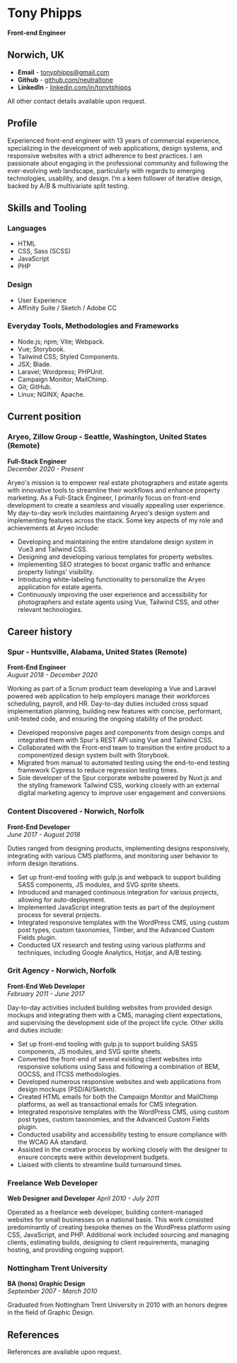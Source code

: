 # Tony Phipps

**Front-end Engineer**

## Norwich, UK

- **Email** - [tonyphipps@gmail.com](mailto:tonyphipps@gmail.com)
- **Github** - [github.com/neutraltone](http://github.com/neutraltone)
- **LinkedIn** - [linkedin.com/in/tonytphipps](https://www.linkedin.com/in/tonytphipps/)

All other contact details available upon request.

## Profile

Experienced front-end engineer with 13 years of commercial experience, specializing in the development of web applications, design systems, and responsive websites with a strict adherence to best practices. I am passionate about engaging in the professional community and following the ever-evolving web landscape, particularly with regards to emerging technologies, usability, and design. I’m a keen follower of iterative design, backed by A/B & multivariate split testing.

## Skills and Tooling

### Languages

- HTML
- CSS, Sass (SCSS)
- JavaScript
- PHP

### Design

- User Experience
- Affinity Suite / Sketch / Adobe CC

### Everyday Tools, Methodologies and Frameworks

- Node.js; npm; Vite; Webpack.
- Vue; Storybook.
- Tailwind CSS; Styled Components.
- JSX; Blade.
- Laravel; Wordpress; PHPUnit.
- Campaign Monitor; MailChimp.
- Git; GitHub.
- Linux; NGINX; Apache.

## Current position

### Aryeo, Zillow Group - Seattle, Washington, United States (Remote)

**Full-Stack Engineer**  
_December 2020 - Present_

Aryeo's mission is to empower real estate photographers and estate agents with innovative tools to streamline their workflows and enhance property marketing. As a Full-Stack Engineer, I primarily focus on front-end development to create a seamless and visually appealing user experience. My day-to-day work includes maintaining Aryeo's design system and implementing features across the stack. Some key aspects of my role and achievements at Aryeo include:

- Developing and maintaining the entire standalone design system in Vue3 and Tailwind CSS.
- Designing and developing various templates for property websites.
- Implementing SEO strategies to boost organic traffic and enhance property listings' visibility.
- Introducing white-labeling functionality to personalize the Aryeo application for estate agents.
- Continuously improving the user experience and accessibility for photographers and estate agents using Vue, Tailwind CSS, and other relevant technologies.

## Career history

### Spur - Huntsville, Alabama, United States (Remote)

**Front-End Engineer**  
_August 2018 - December 2020_

Working as part of a Scrum product team developing a Vue and Laravel powered web application to help employers manage their workforces scheduling, payroll, and HR. Day-to-day duties included cross squad implementation planning, building new features with concise, performant, unit-tested code, and ensuring the ongoing stability of the product.

- Developed responsive pages and components from design comps and integrated them with Spur's REST API using Vue and Tailwind CSS.
- Collaborated with the Front-end team to transition the entire product to a componentized design system built with Storybook.
- Migrated from manual to automated testing using the end-to-end testing framework Cypress to reduce regression testing times.
- Sole developer of the Spur corporate website powered by Nuxt.js and the styling framework Tailwind CSS, working closely with an external digital marketing agency to improve user engagement and conversions.

### Content Discovered - Norwich, Norfolk

**Front-End Developer**  
_June 2017 - August 2018_

Duties ranged from designing products, implementing designs responsively, integrating with various CMS platforms, and monitoring user behavior to inform design iterations.

- Set up front-end tooling with gulp.js and webpack to support building SASS components, JS modules, and SVG sprite sheets.
- Introduced and managed continuous integration for various projects, allowing for auto-deployment.
- Implemented JavaScript integration tests as part of the deployment process for several projects.
- Integrated responsive templates with the WordPress CMS, using custom post types, custom taxonomies, Timber, and the Advanced Custom Fields plugin.
- Conducted UX research and testing using various platforms and techniques, including Google Analytics, Hotjar, and A/B testing.

### Grit Agency - Norwich, Norfolk

**Front-End Web Developer**  
_February 2011 - June 2017_

Day-to-day activities included building websites from provided design mockups and integrating them with a CMS, managing client expectations, and supervising the development side of the project life cycle. Other skills and duties include:

- Set up front-end tooling with gulp.js to support building SASS components, JS modules, and SVG sprite sheets.
- Converted the front-end of several existing client websites into responsive solutions using Sass and following a combination of BEM, OOCSS, and ITCSS methodologies.
- Developed numerous responsive websites and web applications from design mockups (PSD/AI/Sketch).
- Created HTML emails for both the Campaign Monitor and MailChimp platforms, as well as transactional emails for CMS integration.
- Integrated responsive templates with the WordPress CMS, using custom post types, custom taxonomies, and the Advanced Custom Fields plugin.
- Conducted usability and accessibility testing to ensure compliance with the WCAG AA standard.
- Assisted in the creative process by working closely with the designer to ensure concepts were within development budgets.
- Liaised with clients to streamline build turnaround times.

### Freelance Web Developer

**Web Designer and Developer**
_April 2010 - July 2011_

Operated as a freelance web developer, building content-managed websites for small businesses on a national basis. This work consisted predominantly of creating bespoke themes on the WordPress platform using CSS, JavaScript, and PHP. Additional work included sourcing and managing clients, estimating builds, designing to client requirements, managing hosting, and providing ongoing support.

### Nottingham Trent University

**BA (hons) Graphic Design**  
_September 2007 - March 2010_

Graduated from Nottingham Trent University in 2010 with an honors degree in the field of Graphic Design.

## References

References are available upon request.
